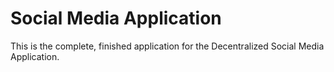 # Social Media Application

This is the complete, finished application for the Decentralized Social Media Application.
